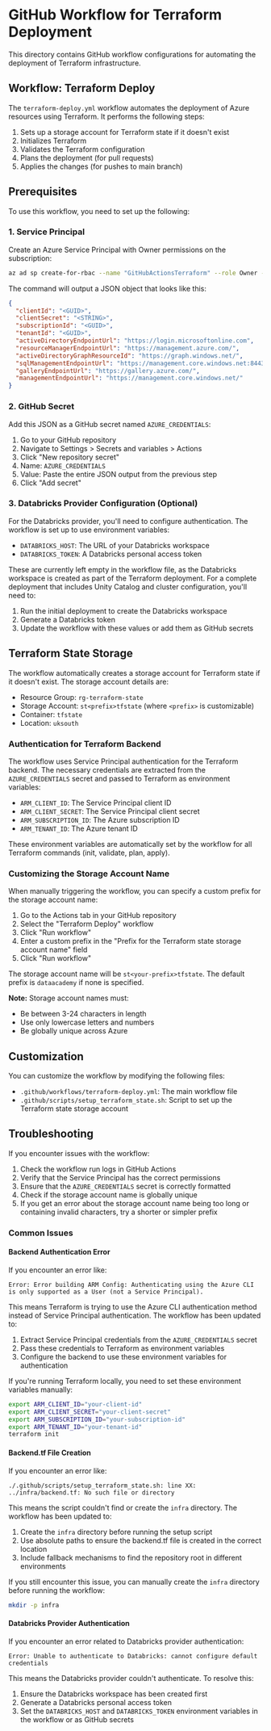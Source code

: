 # GitHub Workflow for Terraform Deployment

This directory contains GitHub workflow configurations for automating the deployment of Terraform infrastructure.

## Workflow: Terraform Deploy

The `terraform-deploy.yml` workflow automates the deployment of Azure resources using Terraform. It performs the following steps:

1. Sets up a storage account for Terraform state if it doesn't exist
2. Initializes Terraform
3. Validates the Terraform configuration
4. Plans the deployment (for pull requests)
5. Applies the changes (for pushes to main branch)

## Prerequisites

To use this workflow, you need to set up the following:

### 1. Service Principal

Create an Azure Service Principal with Owner permissions on the subscription:

```bash
az ad sp create-for-rbac --name "GitHubActionsTerraform" --role Owner --scopes /subscriptions/<SUBSCRIPTION_ID> --sdk-auth
```

The command will output a JSON object that looks like this:

```json
{
  "clientId": "<GUID>",
  "clientSecret": "<STRING>",
  "subscriptionId": "<GUID>",
  "tenantId": "<GUID>",
  "activeDirectoryEndpointUrl": "https://login.microsoftonline.com",
  "resourceManagerEndpointUrl": "https://management.azure.com/",
  "activeDirectoryGraphResourceId": "https://graph.windows.net/",
  "sqlManagementEndpointUrl": "https://management.core.windows.net:8443/",
  "galleryEndpointUrl": "https://gallery.azure.com/",
  "managementEndpointUrl": "https://management.core.windows.net/"
}
```

### 2. GitHub Secret

Add this JSON as a GitHub secret named `AZURE_CREDENTIALS`:

1. Go to your GitHub repository
2. Navigate to Settings > Secrets and variables > Actions
3. Click "New repository secret"
4. Name: `AZURE_CREDENTIALS`
5. Value: Paste the entire JSON output from the previous step
6. Click "Add secret"

### 3. Databricks Provider Configuration (Optional)

For the Databricks provider, you'll need to configure authentication. The workflow is set up to use environment variables:

- `DATABRICKS_HOST`: The URL of your Databricks workspace
- `DATABRICKS_TOKEN`: A Databricks personal access token

These are currently left empty in the workflow file, as the Databricks workspace is created as part of the Terraform deployment. For a complete deployment that includes Unity Catalog and cluster configuration, you'll need to:

1. Run the initial deployment to create the Databricks workspace
2. Generate a Databricks token
3. Update the workflow with these values or add them as GitHub secrets

## Terraform State Storage

The workflow automatically creates a storage account for Terraform state if it doesn't exist. The storage account details are:

- Resource Group: `rg-terraform-state`
- Storage Account: `st<prefix>tfstate` (where `<prefix>` is customizable)
- Container: `tfstate`
- Location: `uksouth`

### Authentication for Terraform Backend

The workflow uses Service Principal authentication for the Terraform backend. The necessary credentials are extracted from the `AZURE_CREDENTIALS` secret and passed to Terraform as environment variables:

- `ARM_CLIENT_ID`: The Service Principal client ID
- `ARM_CLIENT_SECRET`: The Service Principal client secret
- `ARM_SUBSCRIPTION_ID`: The Azure subscription ID
- `ARM_TENANT_ID`: The Azure tenant ID

These environment variables are automatically set by the workflow for all Terraform commands (init, validate, plan, apply).

### Customizing the Storage Account Name

When manually triggering the workflow, you can specify a custom prefix for the storage account name:

1. Go to the Actions tab in your GitHub repository
2. Select the "Terraform Deploy" workflow
3. Click "Run workflow"
4. Enter a custom prefix in the "Prefix for the Terraform state storage account name" field
5. Click "Run workflow"

The storage account name will be `st<your-prefix>tfstate`. The default prefix is `dataacademy` if none is specified.

**Note:** Storage account names must:
- Be between 3-24 characters in length
- Use only lowercase letters and numbers
- Be globally unique across Azure

## Customization

You can customize the workflow by modifying the following files:

- `.github/workflows/terraform-deploy.yml`: The main workflow file
- `.github/scripts/setup_terraform_state.sh`: Script to set up the Terraform state storage account

## Troubleshooting

If you encounter issues with the workflow:

1. Check the workflow run logs in GitHub Actions
2. Verify that the Service Principal has the correct permissions
3. Ensure that the `AZURE_CREDENTIALS` secret is correctly formatted
4. Check if the storage account name is globally unique
5. If you get an error about the storage account name being too long or containing invalid characters, try a shorter or simpler prefix

### Common Issues

#### Backend Authentication Error

If you encounter an error like:
```
Error: Error building ARM Config: Authenticating using the Azure CLI is only supported as a User (not a Service Principal).
```

This means Terraform is trying to use the Azure CLI authentication method instead of Service Principal authentication. The workflow has been updated to:

1. Extract Service Principal credentials from the `AZURE_CREDENTIALS` secret
2. Pass these credentials to Terraform as environment variables
3. Configure the backend to use these environment variables for authentication

If you're running Terraform locally, you need to set these environment variables manually:
```bash
export ARM_CLIENT_ID="your-client-id"
export ARM_CLIENT_SECRET="your-client-secret"
export ARM_SUBSCRIPTION_ID="your-subscription-id"
export ARM_TENANT_ID="your-tenant-id"
terraform init
```

#### Backend.tf File Creation

If you encounter an error like:
```
./.github/scripts/setup_terraform_state.sh: line XX: ../infra/backend.tf: No such file or directory
```

This means the script couldn't find or create the `infra` directory. The workflow has been updated to:
1. Create the `infra` directory before running the setup script
2. Use absolute paths to ensure the backend.tf file is created in the correct location
3. Include fallback mechanisms to find the repository root in different environments

If you still encounter this issue, you can manually create the `infra` directory before running the workflow:
```bash
mkdir -p infra
```

#### Databricks Provider Authentication

If you encounter an error related to Databricks provider authentication:

```
Error: Unable to authenticate to Databricks: cannot configure default credentials
```

This means the Databricks provider couldn't authenticate. To resolve this:

1. Ensure the Databricks workspace has been created first
2. Generate a Databricks personal access token
3. Set the `DATABRICKS_HOST` and `DATABRICKS_TOKEN` environment variables in the workflow or as GitHub secrets 